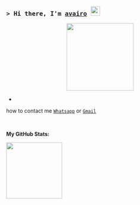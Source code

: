 ### <samp>&gt; Hi there, I'm <a href="https://wa.me/48888888880" target="_blank">avairo</a> <img src="http://v0calch0rd.tumblr.com/post/119871921964" width="25"> </samp>

<p align="center">
<img src="https://avatars.githubusercontent.com/avairo" height="180" style="margin-left: auto;margin-right: auto;display: block;">
</p>


-

how to contact me  [`Whatsapp`](https://wa.me/48888888880?text=yo) or [`Gmail`](deavairoaswin@gmail.com)

</br>




**My GitHub Stats:**

<p>
  <img height="150em" src="https://github-readme-stats.vercel.app/api?username=avairo&show_icons=true&hide_border=true&&count_private=true&include_all_commits=true" />

</p>
